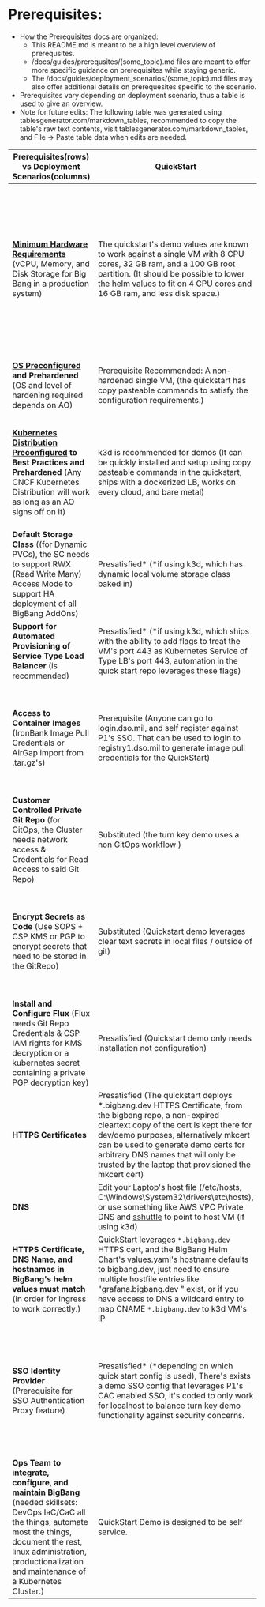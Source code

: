 # Prerequisites:

- How the Prerequisites docs are organized:
  - This README.md is meant to be a high level overview of prerequsites.
  - /docs/guides/prerequsites/(some_topic).md files are meant to offer more specific guidance on prerequisites while staying generic.
  - The /docs/guides/deployment_scenarios/(some_topic).md files may also offer additional details on prerequesites specific to the scenario.
- Prerequisites vary depending on deployment scenario, thus a table is used to give an overview.
- Note for future edits: The following table was generated using tablesgenerator.com/markdown_tables, recommended to copy the table's raw text contents, visit tablesgenerator.com/markdown_tables, and File -> Paste table data when edits are needed.

| Prerequisites(rows) vs Deployment Scenarios(columns)                                                                                                                                                                                          | QuickStart                                                                                                                                                                                                                                                                                                                            | Internet Connected                                                                                                                                                             | Internet Disconnected                                                                                                                                                                           |
| --------------------------------------------------------------------------------------------------------------------------------------------------------------------------------------------------------------------------------------------- | ------------------------------------------------------------------------------------------------------------------------------------------------------------------------------------------------------------------------------------------------------------------------------------------------------------------------------------- | ------------------------------------------------------------------------------------------------------------------------------------------------------------------------------ | ----------------------------------------------------------------------------------------------------------------------------------------------------------------------------------------------- |
| **[Minimum Hardware Requirements](minimum-hardware-requirements.md)** (vCPU, Memory, and Disk Storage for Big Bang in a production system)                                                                                                    | The quickstart's demo values are known to work against a single VM with 8 CPU cores, 32 GB ram, and a 100 GB root partition. (It should be possible to lower the helm values to fit on 4 CPU cores and 16 GB ram, and less disk space.)                                                                                               | Appropriately sized CSP instances (The hardware requirements vary greatly depending on the enabled packages, internal database use, replicas, nodes, and memory/cpu requests.) | Appropriately sized virtual or bare metal machines (The hardware requirements vary greatly depending on the enabled packages, internal database use, replicas, nodes, and memory/cpu requests.) |
| **[OS Preconfigured](os-preconfiguration.md) and Prehardened** (OS and level of hardening required depends on AO)                                                                                                                             | Prerequisite Recommended: A non-hardened single VM, (the quickstart has copy pasteable commands to satisfy the configuration requirements.)                                                                                                                                                                                           | Prerequisite (CSPs usually have marketplaces with pre-hardened VM images)                                                                                                      | Prerequisite (configured to AO's risk tolerance / mission needs)                                                                                                                                |
| **[Kubernetes Distribution Preconfigured](kubernetes-preconfiguration.md) to Best Practices and Prehardened** (Any CNCF Kubernetes Distribution will work as long as an AO signs off on it)                                                   | k3d is recommended for demos (It can be quickly installed and setup using copy pasteable commands in the quickstart, ships with a dockerized LB, works on every cloud, and bare metal)                                                                                                                                                | Prerequisite (https://repo1.dso.mil/platform-one/distros)                                                                                                                      | Prerequisite (users are responsible for airgap image import of container images needed by chosen Kubernetes Distribution)                                                                       |
| **Default Storage Class** ((for Dynamic PVCs), the SC needs to support RWX (Read Write Many) Access Mode to support HA deployment of all BigBang AddOns)                                                                                      | Presatisfied* (*if using k3d, which has dynamic local volume storage class baked in)                                                                                                                                                                                                                                                  | Prerequisite It's recommended that users start with a CSP specific or Kubernetes Distro provided storage class                                                                 | Prerequisite [(These docs compare Cloud Agnostic Storage Solutions)](../../k8s-storage.md#kubernetes-storage-options)                                                                           |
| **Support for Automated Provisioning of Service Type Load Balancer** (is recommended)                                                                                                                                                         | Presatisfied* (*if using k3d, which ships with the ability to add flags to treat the VM's port 443 as Kubernetes Service of Type LB's port 443, automation in the quick start repo leverages these flags)                                                                                                                             | Prerequisite Kubernetes Distributions usually have CSPs specific flags you can pass to the kube-apiserver to support auto provisioning of CSP LBs.                             | Prerequisite [(See docs for guidance on bare metal and no IAM scenarios)](kubernetes-preconfiguration.md#service-of-type-load-balancer)                                                         |
| **Access to Container Images** (IronBank Image Pull Credentials or AirGap import from .tar.gz's)                                                                                                                                              | Prerequisite (Anyone can go to login.dso.mil, and self register against P1's SSO. That can be used to login to registry1.dso.mil to generate image pull credentials for the QuickStart)                                                                                                                                               | BigBang customers are recommended to use ask their BB Customer Liaison's for an IronBank Image pull robot account, which lasts 6 months.                                       | Prerequisite (Airgap import of container images, [BigBang Releases](https://repo1.dso.mil/platform-one/big-bang/bigbang/-/releases) includes a .tar.gz of IronBank Images)                      |
| **Customer Controlled Private Git Repo** (for GitOps, the Cluster needs network access & Credentials for Read Access to said Git Repo)                                                                                                        | Substituted (the turn key demo uses a non GitOps workflow )                                                                                                                                                                                                                                                                           | Prerequisite (or follow Air gap docs)                                                                                                                                          | Prerequisite (Air gap docs assist with provisioning an ssh based git repo)                                                                                                                      |
| **Encrypt Secrets as Code** (Use SOPS + CSP KMS or PGP to encrypt secrets that need to be stored in the GitRepo)                                                                                                                              | Substituted (Quickstart demo leverages clear text secrets in local files / outside of git)                                                                                                                                                                                                                                            | Prerequisite (CSP KMS and IAM is more secure that gpg key pair)                                                                                                                | Prerequisite (Use CSP KMS if available, PGP works universally, [Flux requires the private PGP key to not have a passphrase](https://toolkit.fluxcd.io/guides/mozilla-sops/#generate-a-gpg-key)) |
| **Install and Configure Flux** (Flux needs Git Repo Credentials & CSP IAM rights for KMS decryption or a kubernetes secret containing a private PGP decryption key)                                                                           | Presatisfied (Quickstart demo only needs installation not configuration)                                                                                                                                                                                                                                                              | Prerequisite (see BigBang docs, [flux docs](https://toolkit.fluxcd.io/components/source/gitrepositories/#spec-examples) are also a good resource for this)                     | Prerequisite (see BigBang docs)                                                                                                                                                                 |
| **HTTPS Certificates**                                                                                                                                                                                                                        | Presatisfied (The quickstart deploys \*.bigbang.dev HTTPS Certificate, from the bigbang repo, a non-expired cleartext copy of the cert is kept there for dev/demo purposes, alternatively mkcert can be used to generate demo certs for arbitrary DNS names that will only be trusted by the laptop that provisioned the mkcert cert) | Prerequisite (HTTPS cert is provided by consumer)                                                                                                                              | Prerequisite (HTTPS cert is provided by consumer)                                                                                                                                               |
| **DNS**                                                                                                                                                                                                                                       | Edit your Laptop's host file (/etc/hosts, C:\Windows\System32\drivers\etc\hosts), or use something like AWS VPC Private DNS and [sshuttle](https://github.com/sshuttle/sshuttle) to point to host VM (if using k3d)                                                                                                                   | Prerequisite (point DNS names to Layer 4 CSP LB)                                                                                                                               | Prerequisite (point DNS names to L4 LB)                                                                                                                                                         |
| **HTTPS Certificate, DNS Name, and hostnames in BigBang's helm values must match** (in order for Ingress to work correctly.)                                                                                                                  | QuickStart leverages `*.bigbang.dev` HTTPS cert, and the BigBang Helm Chart's values.yaml's hostname defaults to bigbang.dev, just need to ensure multiple hostfile entries like "grafana.bigbang.dev " exist, or if you have access to DNS a wildcard entry to map CNAME `*.bigbang.dev` to k3d VM's IP                              | Prerequisite (update bigbang helm values in git repo so hostnames match HTTPS cert)                                                                                            | Prerequisite (update bigbang helm values in git repo so hostnames match HTTPS cert)                                                                                                             |
| **SSO Identity Provider** (Prerequisite for SSO Authentication Proxy feature)                                                                                                                                                                 | Presatisfied* (*depending on which quick start config is used), There's exists a demo SSO config that leverages P1's CAC enabled SSO, it's coded to only work for localhost to balance turn key demo functionality against security concerns.                                                                                         | Prerequisite (You don't have to use Keycloak, you can use any OIDC/SAML Identity Provider)                                                                                     | Prerequisite* (Install your own Keycloak cluster), leverage a pre-existing airgap SSO solution, or configure to not use SSO* if not needed for the use case)                                    |
| **Ops Team to integrate, configure, and maintain BigBang** (needed skillsets: DevOps IaC/CaC all the things, automate most the things, document the rest, linux administration, productionalization and maintenance of a Kubernetes Cluster.) | QuickStart Demo is designed to be self service.                                                                                                                                                                                                                                                                                       | Prerequisite (BigBang Customer Integration Engineers are available to help long term Ops teams.)                                                                               | Prerequisite                                                                                                                                                                                    |
